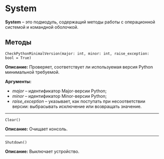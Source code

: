 # System
**System** – это подмодуль, содержащий методы работы с операционной системой и командной оболочкой.

## Методы
`CheckPythonMinimalVersion(major: int, minor: int, raise_exception: bool = True)`

**Описание:** Проверяет, соответствует ли используемая версия Python минимальной требуемой.

**Аргументы:**
* _major_ – идентификатор Major-версии Python;
* _minor_ – идентификатор Minor-версии Python;
* _raise\_exception_ – указывает, как поступать при несоответствии версии: выбрасывать исключение или возвращать значение.
___
`Clear()`

**Описание:** Очищает консоль.
___
`Shutdown()`

**Описание:** Выключает устройство.